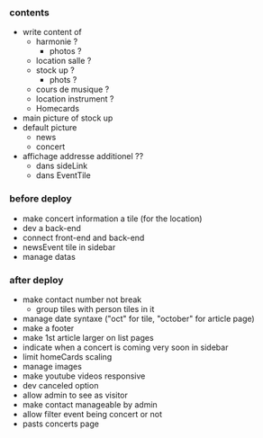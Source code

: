 ### contents

- write content of
  - harmonie ?
    - photos ?
  - location salle ?
  - stock up ?
    - phots ?
  - cours de musique ?
  - location instrument ?
  - Homecards
- main picture of stock up
- default picture
  - news
  - concert
- affichage addresse additionel ??
  - dans sideLink
  - dans EventTile

### before deploy

- make concert information a tile (for the location)
- dev a back-end
- connect front-end and back-end
- newsEvent tile in sidebar
- manage datas

### after deploy

- make contact number not break
  - group tiles with person tiles in it
- manage date syntaxe ("oct" for tile, "october" for article page)
- make a footer
- make 1st article larger on list pages
- indicate when a concert is coming very soon in sidebar
- limit homeCards scaling
- manage images
- make youtube videos responsive
- dev canceled option
- allow admin to see as visitor
- make contact manageable by admin
- allow filter event being concert or not
- pasts concerts page